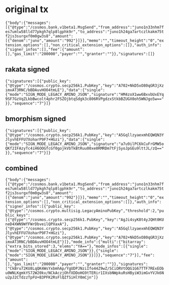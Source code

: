 

# original tx
```{"body":{"messages":[{"@type":"/cosmos.bank.v1beta1.MsgSend","from_address":"juno1n33nhm7fes7umlw58lld77pkgh7qlp8lgphk9r","to_address":"juno1h24ga7artczlkakm75tf2js3surgxf0m0gw3s8","amount":[{"denom":"juno","amount":"992"}]}],"memo":"","timeout_height":"0","extension_options":[],"non_critical_extension_options":[]},"auth_info":{"signer_infos":[],"fee":{"amount":[],"gas_limit":"200000","payer":"","granter":""}},"signatures":[]}```


## rakata signed
```{"signatures":[{"public_key":{"@type":"/cosmos.crypto.secp256k1.PubKey","key":"A702+NkD5xO80qGR3jXzimxAT3RNC/bBDAuvHOO4tmLE"},"data":{"single":{"mode":"SIGN_MODE_LEGACY_AMINO_JSON","signature":"HM4zoX1ww6BxvbUxEYq9SF7GzVqZLkbBwcolt4phr2FSZOjbtqSdgk3c806RVPgdzxStkbBZUGX0oh5WNJgo5w=="}},"sequence":"7"}]}```

## bmorphism signed
```{"signatures":[{"public_key":{"@type":"/cosmos.crypto.secp256k1.PubKey","key":"A5GqllzyaexmhEQWQN3YJlyvhEFFU7XoharP9F7+HGzi"},"data":{"single":{"mode":"SIGN_MODE_LEGACY_AMINO_JSON","signature":"a7u9ilPC6kCuFrGMW5oQKf2IFAzyTc4iH6OOGfcGf0gojkVbTkBtRuu00xe0RMRDm7tFjSyoJpGEu9lttJL/zQ=="}},"sequence":"7"}]}```

## combined
```{"body":{"messages":[{"@type":"/cosmos.bank.v1beta1.MsgSend","from_address":"juno1n33nhm7fes7umlw58lld77pkgh7qlp8lgphk9r","to_address":"juno1h24ga7artczlkakm75tf2js3surgxf0m0gw3s8","amount":[{"denom":"juno","amount":"992"}]}],"memo":"","timeout_height":"0","extension_options":[],"non_critical_extension_options":[]},"auth_info":{"signer_infos":[{"public_key":{"@type":"/cosmos.crypto.multisig.LegacyAminoPubKey","threshold":2,"public_keys":[{"@type":"/cosmos.crypto.secp256k1.PubKey","key":"AgJi4syK8t4yJQHt0KUneD4XWN9WfFWrDbveilQPXaxA"},{"@type":"/cosmos.crypto.secp256k1.PubKey","key":"A5GqllzyaexmhEQWQN3YJlyvhEFFU7XoharP9F7+HGzi"},{"@type":"/cosmos.crypto.secp256k1.PubKey","key":"A702+NkD5xO80qGR3jXzimxAT3RNC/bBDAuvHOO4tmLE"}]},"mode_info":{"multi":{"bitarray":{"extra_bits_stored":3,"elems":"YA=="},"mode_infos":[{"single":{"mode":"SIGN_MODE_LEGACY_AMINO_JSON"}},{"single":{"mode":"SIGN_MODE_LEGACY_AMINO_JSON"}}]}},"sequence":"7"}],"fee":{"amount":[],"gas_limit":"200000","payer":"","granter":""}},"signatures":["CkBru72KU8LqQK4WsYxbmhAp/YgUDPJNziIfo44Z9wZ/SCiORVtOQG1G67TTF7RExEObu0WNLKgmkYS72W20kv/NCkAczjOhfXDDoHG9tTERir1IXsbNWpkuRsHByiW3imGvYVJk6Nu2pJ2CTdzzTpFU+B3PFK2RsFlQZfSiHlY0mCjn"]}```
